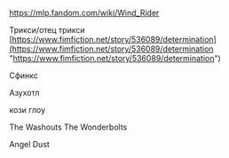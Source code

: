 https://mlp.fandom.com/wiki/Wind_Rider

Трикси/отец трикси [https://www.fimfiction.net/story/536089/determination](https://www.fimfiction.net/story/536089/determination "https://www.fimfiction.net/story/536089/determination")

Сфинкс

Азухотл

кози глоу


The Washouts
The Wonderbolts


Angel Dust
